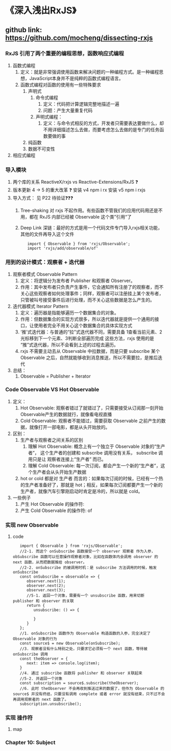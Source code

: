# 《深入浅出RxJS》

## github link: <https://github.com/mocheng/dissecting-rxjs>

### RxJS 引用了两个重要的编程思想，函数响应式编程

1. 函数式编程
   1. 定义：就是非常强调使用函数来解决问题的一种编程方式。是一种编程思想，JavaScript本身并不是纯粹的函数式编程语言。
   2. 函数式编程对函数的使用有一些特殊要求
      1. 声明式
         1. 命令式编程
            1. 定义：代码把计算逻辑完整地描述一遍
            2. 问题：产生大量重复代码
         2. 声明式编程：
            1. 定义：与命令式相反的方式，开发者只需要表达要做什么，却不用详细描述怎么去做，而要考虑怎么去做的是专门的任务函数要做的事
      2. 纯函数
      3. 数据不可变性
2. 相应式编程

### 导入模块

1. 两个库的关系 ReactiveX/rxjs vs Reactive-Extensions/RxJS ❓
2. 版本更新 4 -> 5 的重大改革 ❓ 安装 v4 npm i rx 安装 v5 npm i rxjs
3. 导入方式： 见 P22 待验证❓❓❓
   1. Tree-shaking 对 rxjs 不起作用。有些函数不管我们的应用代码用还是不用，都在 RxJS 内部已经被 Observable 这个类”引用“了
   2. Deep Link 深链：最好的方式是用一个代码文件专门导入rxjs相关功能，其他的文件再导入这个文件

      ```code
         import { Observable } from 'rxjs/Observable';
         import 'rxjs/add/observable/of'
      ```

### 用到的设计模式：观察者 + 迭代器

1. 观察者模式 Observable Pattern
   1. 定义：将逻辑分为发布者 Publisher 和观察者 Observer。
   2. 作用：其中发布者只负责产生事件，它会通知所有注册了的观察者，而不关心这些观察者如何处理事件；同样，观察者可以注册挂上某个发布者，只管被叫号接受事件后进行处理，而不关心这些数据是怎么产生的。
2. 迭代器模式 Iterator Pattern
   1. 定义：遍历器是指能够遍历一个数据集合的对象。
   2. 作用：但数据集合的实现方式很多，所以迭代器就是提供一个通用的接口，让使用者完全不用关心这个数据集合的具体实现方式
   3. ‘推’式迭代器：与普通的“拉”式迭代器不同，需要具备 1查看当前元素、2光标移到下一个元素、3判断全部遍历完成 这些方法，rxjs 使用的是 “推”式迭代器，所以不会看到上述的过程去遍历。
   4. rxjs 不需要主动去从 Observable 中拉数据，而是只要 subscribe 某个 Observable 之后，自然就能够收到消息推送，所以不需要拉，是推后迭代
3. 总结：
   1. Observable = Publisher + Iterator


### Code Observable VS Hot Observable
1. 定义：
   1. Hot Observable: 观察者错过了就错过了，只需要接受从订阅那一刻开始Observable产生的数据就行，就像看电视直播
   2. Cold Observable: 观察者不能错过，需要获取 Observable 之前产生的数据，就像打开一部电影，都是从头开始放的。
2. 区别：
   1. 生产者与观察者之间关系的区别
      1. 理解 Hot Observable: 概念上有一个独立于 Observable 对象的“生产者”， 这个生产者的创建和 subscribe 调用没有关系， subscribe 调用只是让 观察者连接上“生产者” 而已。
      2. 理解 Cold Observable: 每一次订阅，都会产生一个新的“生产者”，这个生产者会从头开始生产数据
   2. hot or cold 都是对 生产者 而言的：如果每次订阅的时候，已经有一个热的生产者准备好了，那就是 hot；相反，如果每次订阅都要产生一个新的生产者，就像汽车引擎刚启动时肯定是冷的，所以就是 cold。
3. 一些例子
   1. 产生 Hot Observable 的操作符:
   2. 产生 Cold Observable 的操作符: of


### 实现 new Observable 
1. code

   ```code
      import { Observable } from 'rxjs/Observable';
      //2-1. 而这个 onSubscribe 函数接受一个 observer 观察者 作为入参，obSubscribe 函数可以任意操作观察者对象，比如在函数体内会调用 observer 的 next 函数，从而把数据推给 observer。
      //2-2. onSubscribe 的被调用时机：是 subscribe 方法调用的时候，触发 onSubscribe
      const onSubscribe = observable => {
         observer.next(1);
         observer.next(2);
         observer.next(3);
         //5-1. 返回一个对象，需要有一个 unsubscribe 函数，用来切断 publisher 和 observer 的关联
         return {
            unsubscribe: () => {

            }
         }
      };
      //1. onSubscribe 函数作为 Observable 构造函数的入参，完全决定了 Observable 对象的行为
      const source$ = new Observable(onSubscribe);
      //3. 观察者没有什么特别之处，只要求它必须有一个 next 函数，等待被 onSubscribe 调用
      const theObserver = {
         next: item => console.log(item);
      }
      //4. 通过 subscribe 函数将 publisher 和 observer 关联起来
      //5-2. 并返回一个对象
      const subscription = source$.subscribe(theObserver);
      //6. 此时 theObserver 不会再收到推送过来的数据了，但作为 Observable 的 source$ 并没有终结，只要没有调用 complete 或者 error 就没有结束，只不过不会再调用观察者的 next 函数了。
      subscription.unsubscribe();

   ```

### 实现 操作符

1. map

### Chapter 10: Subject 

